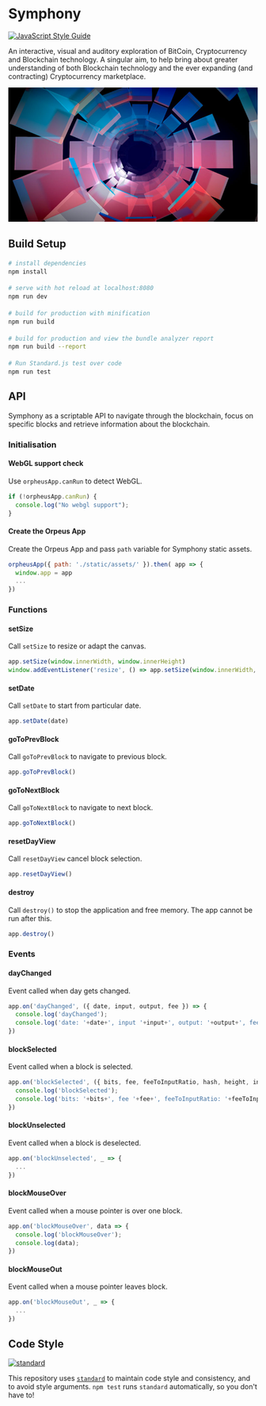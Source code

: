 # Symphony
[![JavaScript Style Guide](https://img.shields.io/badge/code_style-standard-brightgreen.svg)](https://standardjs.com)

An interactive, visual and auditory exploration of BitCoin, Cryptocurrency and Blockchain technology. A singular aim, to help bring about greater understanding of both Blockchain technology and the ever expanding (and contracting) Cryptocurrency marketplace.

![The Blockchain](./static/assets/gh-meta.jpg)




## Build Setup

``` bash
# install dependencies
npm install

# serve with hot reload at localhost:8080
npm run dev

# build for production with minification
npm run build

# build for production and view the bundle analyzer report
npm run build --report

# Run Standard.js test over code
npm run test
```




## API

Symphony as a scriptable API to navigate through the blockchain, focus on specific blocks and retrieve information about the blockchain.


### Initialisation

#### WebGL support check

Use `orpheusApp.canRun` to detect WebGL.

```javascript
if (!orpheusApp.canRun) {
  console.log("No webgl support");
}
```



#### Create the Orpeus App

Create the Orpeus App and pass `path` variable for Symphony static assets.

```javascript
orpheusApp({ path: './static/assets/' }).then( app => {
  window.app = app
  ...
})
```



### Functions

#### setSize

Call `setSize` to resize or adapt the canvas.

```javascript
app.setSize(window.innerWidth, window.innerHeight)
window.addEventListener('resize', () => app.setSize(window.innerWidth, window.innerHeight))
```

#### setDate

Call `setDate` to start from particular date.

```javascript
app.setDate(date)
```

#### goToPrevBlock

Call `goToPrevBlock` to navigate to previous block.

```javascript
app.goToPrevBlock()
```

#### goToNextBlock

Call `goToNextBlock` to navigate to next block.

```javascript
app.goToNextBlock()
```

#### resetDayView

Call `resetDayView` cancel block selection.

```javascript
app.resetDayView()
```

#### destroy

Call `destroy()` to stop the application and free memory. The app cannot be run after this.

```javascript
app.destroy()
```



### Events

#### dayChanged

Event called when day gets changed.

```javascript
app.on('dayChanged', ({ date, input, output, fee }) => {
  console.log('dayChanged');
  console.log('date: '+date+', input '+input+', output: '+output+', fee: '+fee+'');
})
```

#### blockSelected

Event called when a block is selected.

```javascript
app.on('blockSelected', ({ bits, fee, feeToInputRatio, hash, height, input, n_tx, output, size, time }) => {
  console.log('blockSelected');
  console.log('bits: '+bits+', fee '+fee+', feeToInputRatio: '+feeToInputRatio+', hash: '+hash+', height: '+height+', input: '+input+', n_tx: '+n_tx+', output: '+output+', size: '+size+', time: '+time+'');
})
```

#### blockUnselected

Event called when a block is deselected.

```javascript
app.on('blockUnselected', _ => {
  ...
})
```

#### blockMouseOver

Event called when a mouse pointer is over one block.

```javascript
app.on('blockMouseOver', data => {
  console.log('blockMouseOver');
  console.log(data);
})
```

#### blockMouseOut

Event called when a mouse pointer leaves block.

```javascript
app.on('blockMouseOut', _ => {
  ...
})
```








## Code Style

[![standard][standard-image]][standard-url]

This repository uses [`standard`][standard-url] to maintain code style and consistency,
and to avoid style arguments. `npm test` runs `standard` automatically, so you don't have
to!

[standard-image]: https://cdn.rawgit.com/standard/standard/master/badge.svg
[standard-url]: https://github.com/standard/standard
